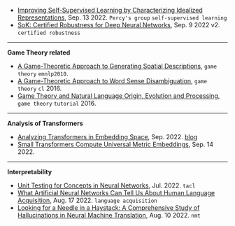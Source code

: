 
- [Improving Self-Supervised Learning by Characterizing Idealized Representations](https://arxiv.org/abs/2209.06235), Sep. 13 2022. `Percy's group` `self-supervised learning`
- [SoK: Certified Robustness for Deep Neural Networks](https://arxiv.org/abs/2009.04131), Sep. 9 2022 v2. `certified robustness`

---

**Game Theory related**

- [A Game-Theoretic Approach to Generating Spatial Descriptions](https://cs.stanford.edu/~pliang/papers/pragmatics-emnlp2010.pdf), `game theory` `emnlp2010`.
- [A Game-Theoretic Approach to Word Sense Disambiguation](https://watermark.silverchair.com/coli_a_00274.pdf?token=AQECAHi208BE49Ooan9kkhW_Ercy7Dm3ZL_9Cf3qfKAc485ysgAAAsIwggK-BgkqhkiG9w0BBwagggKvMIICqwIBADCCAqQGCSqGSIb3DQEHATAeBglghkgBZQMEAS4wEQQM98y8H0TiFhfD6pnNAgEQgIICdUARgFmF4EtO5DgXe2vrPAnuWaoFsZ0zK1yD19Xl6LzXHidc6kA4r6jYhCx80ZmXM1mwQc4evGswtDRbMUKhT1zUyAiPYUb0DY-n8OHXihK3A8rTgpWeFgearsKpNK5xalJDdfiCCafWQF9EFNWLNXPaCI-lEMXgkmAJx4mCKchweG_Yclpigqaz8rVTvk8L3NnnC59FmtdpZF8PFzLPN0qBzaNl34KATdqfneFQ6ZPS1AY23mNXRGfydWhZzvgymeUJs4A4HSaU_tX7G6WIPKF1WDCKC10vEHUbGlsNWIhL5PQCs4Q8J2Asp0o9yKawR0ogV72juk3o-MWjNuNa1rTkZSEfhkioQWEzkIhz9oghTUXtnReWG3U5JAShzvL-HnnYHSp-Wte4OfZ56CZ0EzP1-djHiY03AE5WOQvq_wt8_UUoIh9v8DjU-7uWNFyB31ksBVBuKq0wNPwHVcvCpq03YjosYf7ML_Q9bw3WENrLvTsp3OrP_G9-hmOiSTILlwXHEKOx-InroG2hjR7ZkDCv2HCHCHs_EQ7ptq9EfswZEnJNvM9_5DD154lcuyZiTAhlpTC2EWR_Okqv6Kq4iXW-l7XSy1RdkFZ4-T-uJ6VwYr1JqEGZg6c7OMbkxrpntauMgTmPCJMVIxfmm0vdbJuqSR8JsE5Pqez9XozTNQqShQSQzwqGuY1EEmQrIslOI69cTNlmX3pG6L2v1D-yAoLxKbxnE0LBGGa3HQU4Xv8WoUonoYPxQdkoPoD-LGCJkVPz9doT9sops10eG-n-6cYz551x9oQyYdCXprUXiTGmu7EQ3ntfacZoVSSaA2m78S4DDyxe), `game theory` `cl` 2016.
- [Game Theory and Natural Language Origin, Evolution and Processing](https://www.dsi.unive.it/~tripodi/wp-content/uploads/2016/08/Tutorial-ACL-2016-part-1-reduced.pdf), `game theory` `tutorial` 2016.

---

**Analysis of Transformers**

- [Analyzing Transformers in Embedding Space](https://arxiv.org/pdf/2209.02535.pdf), Sep. 2022. [blog](https://guydar.medium.com/analyzing-transformers-in-embedding-space-explained-ef72130a6844)
- [Small Transformers Compute Universal Metric Embeddings](https://arxiv.org/pdf/2209.06788.pdf), Sep. 14 2022.

---

**Interpretability**

- [Unit Testing for Concepts in Neural Networks](https://arxiv.org/pdf/2208.10244.pdf), Jul. 2022. `tacl`
- [What Artificial Neural Networks Can Tell Us About Human Language Acquisition](https://arxiv.org/pdf/2208.07998.pdf), Aug. 17 2022. `language acquisition`
- [Looking for a Needle in a Haystack: A Comprehensive Study of Hallucinations in Neural Machine Translation](https://arxiv.org/pdf/2208.05309.pdf), Aug. 10 2022. `nmt`

